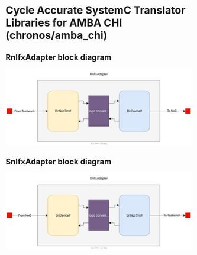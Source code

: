 # Cycle Accurate SystemC Translator Libraries for AMBA CHI (chronos/amba_chi)

## RnIfxAdapter block diagram
![RnIfxAdapter](./docs/images/RnIfxAdapter.svg)

## SnIfxAdapter block diagram
![SnIfxAdapter](./docs/images/SnIfxAdapter.svg)
